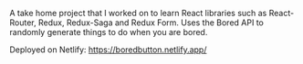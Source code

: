 A take home project that I worked on to learn React libraries such as React-Router, Redux, Redux-Saga and Redux Form. Uses the Bored API to randomly generate things to do when you are bored. 

Deployed on Netlify: https://boredbutton.netlify.app/
